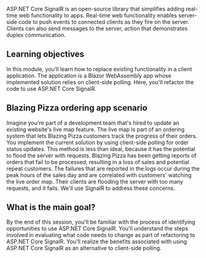 ASP.NET Core SignalR is an open-source library that simplifies adding real-time web functionality to apps. Real-time web functionality enables server-side code to push events to connected clients as they fire on the server. Clients can also send messages to the server, action that demonstrates duplex communication.

## Learning objectives

In this module, you'll learn how to replace existing functionality in a client application. The application is a Blazor WebAssembly app whose implemented solution relies on client-side polling. Here, you'll refactor the code to use ASP.NET Core SignalR.

## Blazing Pizza ordering app scenario

Imagine you're part of a development team that's hired to update an existing website's live map feature. The live map is part of an ordering system that lets Blazing Pizza customers track the progress of their orders. You implement the current solution by using client-side polling for order status updates. This method is less than ideal, because it has the potential to flood the server with requests. Blazing Pizza has been getting reports of orders that fail to be processed, resulting in a loss of sales and potential repeat customers. The failures that are reported in the logs occur during the peak hours of the sales day and are correlated with customers' watching the live order map. Their clients are flooding the server with too many requests, and it fails. We'll use SignalR to address these concerns.

## What is the main goal?

By the end of this session, you'll be familiar with the process of identifying opportunities to use ASP.NET Core SignalR. You'll understand the steps involved in evaluating what code needs to change as part of refactoring to ASP.NET Core SignalR. You'll realize the benefits associated with using ASP.NET Core SignalR as an alternative to client-side polling.
